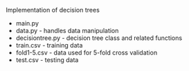 Implementation of decision trees
- main.py
- data.py - handles data manipulation
- decisiontree.py - decision tree class and related functions
- train.csv - training data
- fold1-5.csv - data used for 5-fold cross validation
- test.csv - testing data
